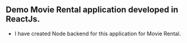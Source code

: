 ## Demo Movie Rental application developed in ReactJs.
- I have created Node backend for this application for Movie Rental.
